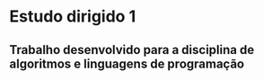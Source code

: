 # Estudo dirigido 1
## Trabalho desenvolvido para a disciplina de algoritmos e linguagens de programação

